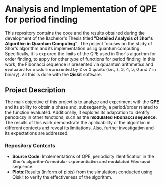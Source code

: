 # Analysis and Implementation of QPE for period finding

This repository contains the code and the results obtained during the development of the Bachelor's Thesis titled **"Detailed Analysis of Shor's Algorithm in Quantum Computing"**. 
The project focuses on the study of Shor's algorithm and its implementation using quantum computing. Specifically, it is explored the limits of the QPE used in Shor's algorithm for order finding,
to apply for other type of functions for period finding. In this work, the Fibonacci sequence is presented via qquantum arithmetics and evaluated for moduli represented by 2 or 3 qubits 
(i.e., 2, 3, 4, 5, 6 and 7 in binary). All this is done with the **Qiskit** software.

## Project Description

The main objective of this project is to analyze and experiment with the **QPE** and its ability to obtain a phase and, subsequently, a period/order related to the function evaluated. 
Additionally, it explores its adaptation to identify periodicity in other functions, such as the **modulated Fibonacci sequence**. 
The results of this work demonstrate the applicability of the algorithm in different contexts and reveal its limitations. 
Also, further investigation and its expectations are addressed.

### Repository Contents

- **Source Code**: Implementations of QPE, periodicity identification in the Shor's algorithm's modular exponentiation and modulated Fibonacci sequence.
- **Plots**: Results (in form of plots) from the simulations conducted using Qiskit to verify the effectiveness of the algorithm.
